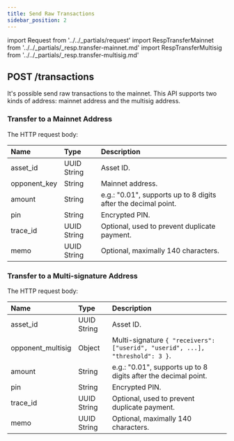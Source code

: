 ```yaml
---
title: Send Raw Transactions
sidebar_position: 2
---
```


import Request from '../../_partials/request'
import RespTransferMainnet from '../../_partials/_resp.transfer-mainnet.md'
import RespTransferMultisig from '../../_partials/_resp.transfer-multisig.md'

## POST /transactions

It's possible send raw transactions to the mainnet. This API supports two kinds of address: mainnet address and the multisig address.

### Transfer to a Mainnet Address

The HTTP request body:

| Name | Type | Description |
| :----- | :---- | :---- |
| asset_id | UUID String | Asset ID. |
| opponent_key | String | Mainnet address. |
| amount | String | e.g.: "0.01", supports up to 8 digits after the decimal point. |
| pin | String | Encrypted PIN. |
| trace_id | UUID String | Optional, used to prevent duplicate payment. |
| memo | UUID String | Optional, maximally 140 characters. |

<Request title="Transfer to Mainnet" method="POST" url="/transactions --data '{&quot;amount&quot;:&quot;10&quot;,&quot;asset_id&quot;:&quot;43d61dcd-e413-450d-80b8-101d5e903357&quot;,&quot;opponent_key&quot;:&quot;XINDEhAA8ArWDJBF5fJQvrtKdZQ4X28KmkScm5FtwdJGx9CiB1Hjadk4baMLMRjsGY5L8QDbVKuC7jvep1m8k4zZN7BGvvXP&quot;,&quot;memo&quot;:&quot;hello&quot;,&quot;pin&quot;:&quot;F39IsJmUaZW03VMV/01lHyY2RCoZ7/X764akX+EmthIc4uVsWAWQTM/IxX5Z9C1y&quot;,&quot;trace_id&quot;:&quot;7c67e8e8-b142-488b-80a3-61d4d29c90bf&quot;}'"/>

<RespTransferMainnet />


### Transfer to a Multi-signature Address

The HTTP request body:

| Name | Type | Description |
| :----- | :---- | :---- |
| asset_id | UUID String | Asset ID. |
| opponent_multisig | Object | Multi-signature `{ "receivers": ["userid", "userid", ...], "threshold": 3 }`. |
| amount | String | e.g.: "0.01", supports up to 8 digits after the decimal point. |
| pin | String | Encrypted PIN. |
| trace_id | UUID String | Optional, used to prevent duplicate payment. |
| memo | UUID String | Optional, maximally 140 characters. |


<Request title="Transfer to Mainnet" method="POST" url="/transactions --data '{&quot;amount&quot;:&quot;10&quot;,&quot;asset_id&quot;:&quot;43d61dcd-e413-450d-80b8-101d5e903357&quot;,&quot;opponent_multisig&quot;:{&quot;receivers&quot;: [&quot;00c5a4ae-dcdc-48db-ab8e-a7eef69b441d&quot;,&quot;087e91ff-7169-451a-aaaa-5b3297411a4b&quot;,&quot;105f6e8b-d249-4b4d-9beb-e03cefaebc37&quot;], &quot;threshold&quot;: 2},&quot;memo&quot;:&quot;hello&quot;,&quot;pin&quot;:&quot;F39IsJmUaZW03VMV/01lHyY2RCoZ7/X764akX+EmthIc4uVsWAWQTM/IxX5Z9C1y&quot;,&quot;trace_id&quot;:&quot;7c67e8e8-b142-488b-80a3-61d4d29c90bf&quot;}'"/>

<RespTransferMultisig />
